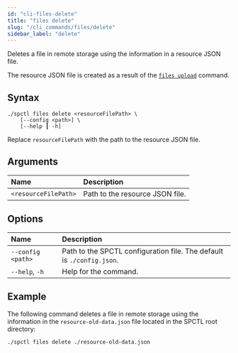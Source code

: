 ```yaml
---
id: "cli-files-delete"
title: "files delete"
slug: "/cli_commands/files/delete"
sidebar_label: "delete"
---
```


Deletes a file in remote storage using the information in a resource JSON file.

The resource JSON file is created as a result of the [`files upload`](/developers/cli_commands/files/upload) command.

## Syntax

```
./spctl files delete <resourceFilePath> \
    [--config <path>] \
    [--help ┃ -h]
```

Replace `resourceFilePath` with the path to the resource JSON file.

## Arguments

| **Name** | **Description** |
| :- | :- |
| `<resourceFilePath>` | Path to the resource JSON file. |

## Options

| **Name** | **Description** |
| :- | :- |
| `--config <path>` | Path to the SPCTL configuration file. The default is `./config.json`. |
| `--help`, `-h` | Help for the command. |

## Example

The following command deletes a file in remote storage using the information in the `resource-old-data.json` file located in the SPCTL root directory:

```
./spctl files delete ./resource-old-data.json
```
